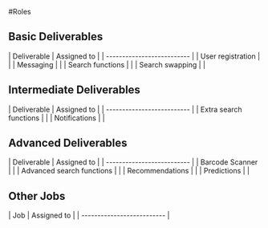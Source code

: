 #Roles

## Basic Deliverables
| Deliverable  | Assigned to |
| -------------------------- |
| User registration |  |
| Messaging | |
| Search functions | |
| Search swapping | |

## Intermediate Deliverables

| Deliverable  | Assigned to |
| -------------------------- |
| Extra search functions | |
| Notifications | |

## Advanced Deliverables

| Deliverable  | Assigned to |
| -------------------------- |
| Barcode Scanner | |
| Advanced search functions | |
| Recommendations | |
| Predictions | |

## Other Jobs 

| Job | Assigned to |
| -------------------------- |

